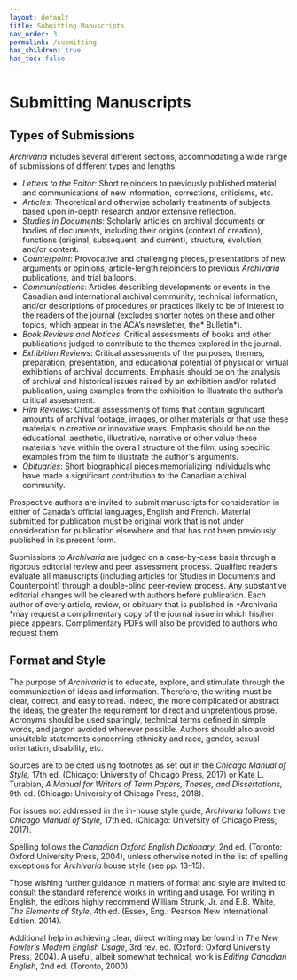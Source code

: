 ```yaml
---
layout: default
title: Submitting Manuscripts
nav_order: 3
permalink: /submitting
has_children: true
has_toc: false
---
```

# Submitting Manuscripts

## Types of Submissions
*Archivaria* includes several different sections, accommodating a wide range of submissions of different types and lengths:

* *Letters to the Editor*: Short rejoinders to previously published material, and communications of new information, corrections, criticisms, etc.
* *Articles*: Theoretical and otherwise scholarly treatments of subjects based upon in-depth research and/or extensive reflection.
* *Studies in Documents*: Scholarly articles on archival documents or bodies of documents, including their origins (context of creation), functions (original, subsequent, and current), structure, evolution, and/or content.
* *Counterpoint*: Provocative and challenging pieces, presentations of new arguments or opinions, article-length rejoinders to previous *Archivaria* publications, and trial balloons.
* *Communications*: Articles describing developments or events in the Canadian and international archival community, technical information, and/or descriptions of procedures or practices likely to be of interest to the readers of the journal (excludes shorter notes on these and other topics, which appear in the ACA’s newsletter, the* Bulletin*).
* *Book Reviews and Notices*: Critical assessments of books and other publications judged to contribute to the themes explored in the journal.
* *Exhibition Reviews*: Critical assessments of the purposes, themes, preparation, presentation, and educational potential of physical or virtual exhibitions of archival documents. Emphasis should be on the analysis of archival and historical issues raised by an exhibition and/or related publication, using examples from the exhibition to illustrate the author’s critical assessment.
* *Film Reviews*: Critical assessments of films that contain significant amounts of archival footage, images, or other materials or that use these materials in creative or innovative ways. Emphasis should be on the educational, aesthetic, illustrative, narrative or other value these materials have within the overall structure of the film, using specific examples from the film to illustrate the author's arguments.
* *Obituaries*: Short biographical pieces memorializing individuals who have made a significant contribution to the Canadian archival community.

Prospective authors are invited to submit manuscripts for consideration in either of Canada’s official languages, English and French. Material submitted for publication must be original work that is not under consideration for publication elsewhere and that has not been previously published in its present form.

Submissions to *Archivaria* are judged on a case-by-case basis through a rigorous editorial review and peer assessment process. Qualified readers evaluate all manuscripts (including articles for Studies in Documents and Counterpoint) through a double-blind peer-review process. Any substantive editorial changes will be cleared with authors before publication. Each author of every article, review, or obituary that is published in *Archivaria *may request a complimentary copy of the journal issue in which his/her piece appears. Complimentary PDFs will also be provided to authors who request them.

## Format and Style

The purpose of *Archivaria* is to educate, explore, and stimulate through the communication of ideas and information. Therefore, the writing must be clear, correct, and easy to read. Indeed, the more complicated or abstract the ideas, the greater the requirement for direct and unpretentious prose. Acronyms should be used sparingly, technical terms defined in simple words, and jargon avoided wherever possible. Authors should also avoid unsuitable statements concerning ethnicity and race, gender, sexual orientation, disability, etc.

Sources are to be cited using footnotes as set out in the *Chicago Manual of Style,* 17th ed. (Chicago: University of Chicago Press, 2017) or Kate L. Turabian, *A Manual for Writers of Term Papers, Theses, and Dissertations,* 9th ed. (Chicago: University of Chicago Press, 2018).

For issues not addressed in the in-house style guide, *Archivaria* follows the *Chicago Manual of Style,* 17th ed. (Chicago: University of Chicago Press, 2017).

Spelling follows the *Canadian Oxford English Dictionary*, 2nd ed. (Toronto: Oxford University Press, 2004), unless otherwise noted in the list of spelling exceptions for *Archivaria* house style (see pp. 13–15).

Those wishing further guidance in matters of format and style are invited to consult the standard reference works in writing and usage. For writing in English, the editors highly recommend William Strunk, Jr. and E.B. White, *The Elements of Style*, 4th ed. (Essex, Eng.: Pearson New International Edition, 2014). 

Additional help in achieving clear, direct writing may be found in *The New Fowler’s Modern English Usage*, 3rd rev. ed. (Oxford: Oxford University Press, 2004). A useful, albeit somewhat technical, work is *Editing Canadian English*, 2nd ed. (Toronto, 2000).